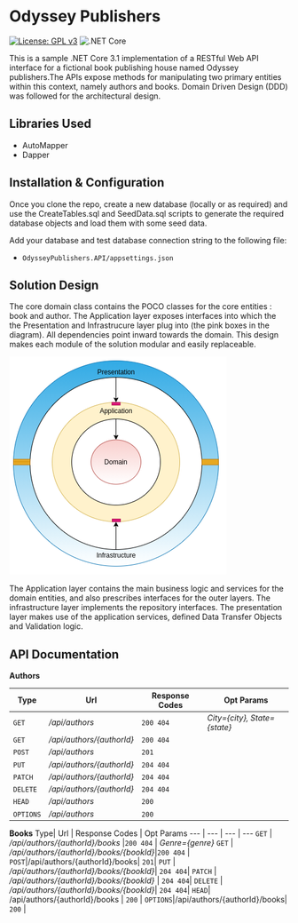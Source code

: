 # Odyssey Publishers
[![License: GPL v3](https://img.shields.io/badge/License-GPLv3-blue.svg)](https://www.gnu.org/licenses/gpl-3.0)  ![.NET Core](https://github.com/karsujo/aspnetcore-rest-api/workflows/.NET%20Core/badge.svg?branch=master)

This is a sample .NET Core 3.1 implementation of a RESTful Web API interface for a fictional book publishing house named Odyssey publishers.The APIs expose methods for manipulating two primary entities within this context, namely authors and books. Domain Driven Design (DDD) was followed for the architectural design. 

## Libraries Used ##
* AutoMapper
* Dapper
## Installation & Configuration ##
Once you clone the repo, create a new database (locally or as required) and use the CreateTables.sql and SeedData.sql scripts to generate the required database objects and load them with some seed data. 

Add your database and test database connection string to the following file:

* `OdysseyPublishers.API/appsettings.json` 

## Solution Design ##
The core domain class contains the POCO classes for the core entities : book and author. The Application layer exposes interfaces into which the the Presentation and Infrastrucure layer plug into (the pink boxes in the diagram). All dependencies point inward towards the domain. This design makes each module of the solution modular and easily replaceable. 

![Domain-Driven Desing Onion-Image](Resources/DDD.png)

The Application layer contains the main business logic and services for the domain entities, and also prescribes interfaces for the outer layers. The infrastructure layer implements the repository interfaces. The presentation layer makes use of the application services, defined Data Transfer Objects and Validation logic. 

## API Documentation ##
**Authors**


Type| Url | Response Codes |  Opt Params
--- | --- | --- | ---
 `GET` | */api/authors* |`200 404` | *City={city}, State={state}*
 `GET` | */api/authors/{authorId}* |`200 404` |
 `POST`|*/api/authors*| `201`|
 `PUT` | */api/authors/{authorId}* | `204 404`|
 `PATCH` | */api/authors/{authorId}* | `204 404`|
 `DELETE` | */api/authors/{authorId}* | `204 404`|
 `HEAD`| */api/authors* | `200` |
 `OPTIONS`|*/api/authors*| `200` |
 
 
 **Books**
 Type| Url | Response Codes |  Opt Params
--- | --- | --- | ---
 `GET` | */api/authors/{authorId}/books* |`200 404` | *Genre={genre}*
 `GET` | */api/authors/{authorId}/books/{bookId}*|`200 404` |
 `POST`|/api/authors/{authorId}/books| `201`|
 `PUT` |  */api/authors/{authorId}/books/{bookId}*| `204 404`|
 `PATCH` |  */api/authors/{authorId}/books/{bookId}* | `204 404`|
 `DELETE` |  */api/authors/{authorId}/books/{bookId}*| `204 404`|
 `HEAD`| /api/authors/{authorId}/books | `200` |
 `OPTIONS`|/api/authors/{authorId}/books| `200` |
 

